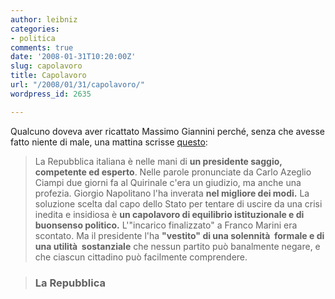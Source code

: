 ```yaml
---
author: leibniz
categories:
- politica
comments: true
date: '2008-01-31T10:20:00Z'
slug: capolavoro
title: Capolavoro
url: "/2008/01/31/capolavoro/"
wordpress_id: 2635

---
```

Qualcuno doveva aver ricattato Massimo Giannini perché, senza che avesse fatto niente di male, una mattina scrisse [questo](https://www.repubblica.it/2008/01/sezioni/politica/crisi-governo-4/spinta-quirinale/spinta-quirinale.html):


> La Repubblica italiana è nelle mani di **un presidente saggio, competente ed esperto**. Nelle parole pronunciate da Carlo Azeglio Ciampi due giorni fa al Quirinale c'era un giudizio, ma anche una profezia. Giorgio Napolitano l'ha inverata **nel migliore dei modi.** La soluzione scelta dal capo dello Stato per tentare di uscire da una crisi inedita e insidiosa è **un capolavoro di equilibrio istituzionale e di buonsenso politico.** L'"incarico finalizzato" a Franco Marini era scontato. Ma il presidente l'ha **"vestito" di una solennità  formale e di una utilità  sostanziale** che nessun partito può banalmente negare, e che ciascun cittadino può facilmente comprendere.

> 
> ### La Repubblica
> 
> 

